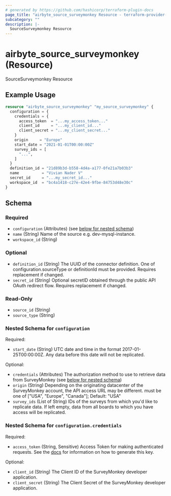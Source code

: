 ```yaml
---
# generated by https://github.com/hashicorp/terraform-plugin-docs
page_title: "airbyte_source_surveymonkey Resource - terraform-provider-airbyte"
subcategory: ""
description: |-
  SourceSurveymonkey Resource
---
```


# airbyte_source_surveymonkey (Resource)

SourceSurveymonkey Resource

## Example Usage

```terraform
resource "airbyte_source_surveymonkey" "my_source_surveymonkey" {
  configuration = {
    credentials = {
      access_token  = "...my_access_token..."
      client_id     = "...my_client_id..."
      client_secret = "...my_client_secret..."
    }
    origin     = "Europe"
    start_date = "2021-01-01T00:00:00Z"
    survey_ids = [
      "...",
    ]
  }
  definition_id = "21d89b3d-b558-4d4a-a177-0fe21a7b03b3"
  name          = "Vivian Nader V"
  secret_id     = "...my_secret_id..."
  workspace_id  = "bc4a1418-c27e-42e4-9fbe-84753d48e30c"
}
```

<!-- schema generated by tfplugindocs -->
## Schema

### Required

- `configuration` (Attributes) (see [below for nested schema](#nestedatt--configuration))
- `name` (String) Name of the source e.g. dev-mysql-instance.
- `workspace_id` (String)

### Optional

- `definition_id` (String) The UUID of the connector definition. One of configuration.sourceType or definitionId must be provided. Requires replacement if changed.
- `secret_id` (String) Optional secretID obtained through the public API OAuth redirect flow. Requires replacement if changed.

### Read-Only

- `source_id` (String)
- `source_type` (String)

<a id="nestedatt--configuration"></a>
### Nested Schema for `configuration`

Required:

- `start_date` (String) UTC date and time in the format 2017-01-25T00:00:00Z. Any data before this date will not be replicated.

Optional:

- `credentials` (Attributes) The authorization method to use to retrieve data from SurveyMonkey (see [below for nested schema](#nestedatt--configuration--credentials))
- `origin` (String) Depending on the originating datacenter of the SurveyMonkey account, the API access URL may be different. must be one of ["USA", "Europe", "Canada"]; Default: "USA"
- `survey_ids` (List of String) IDs of the surveys from which you'd like to replicate data. If left empty, data from all boards to which you have access will be replicated.

<a id="nestedatt--configuration--credentials"></a>
### Nested Schema for `configuration.credentials`

Required:

- `access_token` (String, Sensitive) Access Token for making authenticated requests. See the <a href="https://docs.airbyte.io/integrations/sources/surveymonkey">docs</a> for information on how to generate this key.

Optional:

- `client_id` (String) The Client ID of the SurveyMonkey developer application.
- `client_secret` (String) The Client Secret of the SurveyMonkey developer application.


